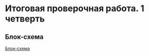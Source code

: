 # Итоговая проверочная работа. 1 четверть

## Блок-схема

[Блок-схема](https://drive.google.com/file/d/1yHwFat2c5VgRvptDV7ApkBHHhJsRiat1/view?usp=sharing)